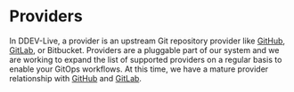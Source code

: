 # Providers

In DDEV-Live, a provider is an upstream Git repository provider like [GitHub](github.md), [GitLab](gitlab.md), or Bitbucket. Providers are a pluggable part of our system and we are working to expand the list of supported providers on a regular basis to enable your GitOps workflows. At this time, we have a mature provider relationship with [GitHub](github.md) and [GitLab](gitlab.md).
